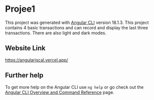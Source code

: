 # Projee1

This project was generated with [Angular CLI](https://github.com/angular/angular-cli) version 18.1.3.
This project contains 4 basic transactions and can record and display the last three transactions. There are also light and dark modes.

## Website Link
https://angularjscal.vercel.app/
## Further help

To get more help on the Angular CLI use `ng help` or go check out the [Angular CLI Overview and Command Reference](https://angular.dev/tools/cli) page.
